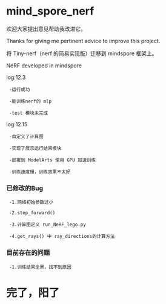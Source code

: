 # mind_spore_nerf

欢迎大家提出意见帮助我改进它。

Thanks for giving me pertinent advice to improve this project.

将 Tiny-nerf（nerf 的简易实现版）迁移到 mindspore 框架上。

NeRF developed in mindspore

log:12.3

     -运行成功

     -能训练nerf的 mlp

     -test 模块未完成
log:12.15

     -自定义了计算图
     
     -实现了展示运行结果模块
     
     -部署到 ModelArts 使用 GPU 加速训练
     
     -训练速度慢，训练效果不太好

### 已修改的Bug
     
     -1.网络初始参数过小
     
     -2.step_forward()
     
     -3.计算图定义 run_NeRF_lego.py
     
     -4.get_rays() 中 ray_directions的计算方法

### 目前存在的问题
     
     -1.训练结果全黑，找不到原因
# 完了，阳了
     
